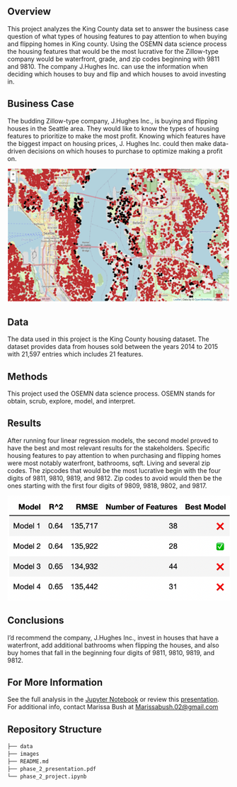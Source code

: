 ## Overview

This project analyzes the King County data set to answer the business case question of what types of housing features to pay attention to when buying and flipping homes in King county. Using the OSEMN data science process the housing features that would be the most lucrative for the Zillow-type company would be waterfront, grade, and zip codes beginning with 9811 and 9810. The company J.Hughes Inc. can use the information when deciding which houses to buy and flip and which houses to avoid investing in.
 
## Business Case
 
The budding Zillow-type company, J.Hughes Inc., is buying and flipping houses in the Seattle area. They would like to know the types of housing features to prioritize to make the most profit. Knowing which features have the biggest impact on housing prices, J. Hughes Inc. could then make data-driven decisions on which houses to purchase to optimize making a profit on.

![map of kc](/images/kc_folium_map.png)
 
## Data

The data used in this project is the King County housing dataset. The dataset provides data from houses sold between the years 2014 to 2015 with 21,597 entries which includes 21 features.
 
## Methods

This project used the OSEMN data science process. OSEMN stands for obtain, scrub, explore, model, and interpret. 
 
## Results

After running four linear regression models, the second model proved to have the best and most relevant results for the stakeholders. Specific housing features to pay attention to when purchasing and flipping homes were most notably waterfront, bathrooms, sqft. Living and several zip codes. The zipcodes that would be the most lucrative begin with the four digits of 9811, 9810, 9819, and 9812. Zip codes to avoid would then be the ones starting with the first four digits of 9809, 9818, 9802, and 9817. 

![model table](/images/model_table.png)
 
 
## Conclusions
I’d recommend the company, J.Hughes Inc., invest in houses that have a waterfront, add additional bathrooms when flipping the houses, and also buy homes that fall in the beginning four digits of 9811, 9810, 9819, and 9812.
 
## For More Information

​​See the full analysis in the [Jupyter Notebook](https://nbviewer.org/github/Marissa841/dsc-phase-2-project/blob/main/phase_2_project.ipynb) or review this [presentation](https://github.com/Marissa841/dsc-phase-2-project/blob/main/project_2-presentation.pdf).
For additional info, contact Marissa Bush at Marissabush.02@gmail.com
 
## Repository Structure

```bash 
├── data
├── images
├── README.md
├── phase_2_presentation.pdf
└── phase_2_project.ipynb
```
 
 


